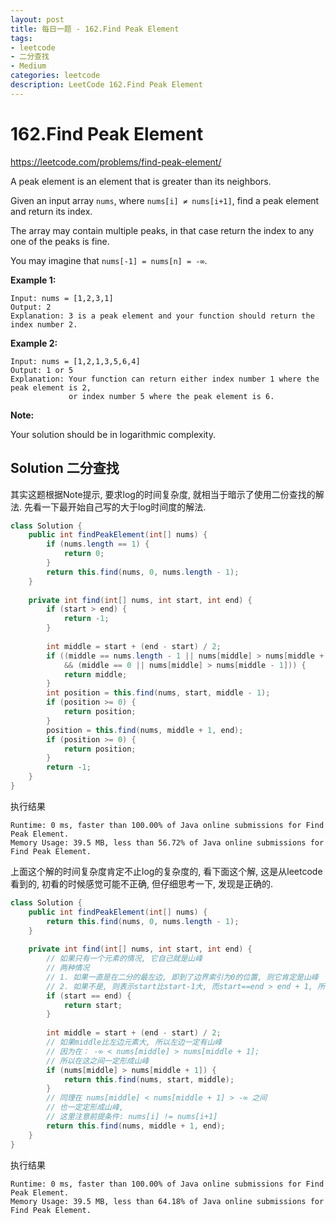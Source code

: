 ```yaml
---
layout: post
title: 每日一题 - 162.Find Peak Element
tags:
- leetcode
- 二分查找
- Medium
categories: leetcode
description: LeetCode 162.Find Peak Element
---
```


# 162.Find Peak Element

https://leetcode.com/problems/find-peak-element/



A peak element is an element that is greater than its neighbors.

Given an input array `nums`, where `nums[i] ≠ nums[i+1]`, find a peak element and return its index.

The array may contain multiple peaks, in that case return the index to any one of the peaks is fine.

You may imagine that `nums[-1] = nums[n] = -∞`.

**Example 1:**

```
Input: nums = [1,2,3,1]
Output: 2
Explanation: 3 is a peak element and your function should return the index number 2.
```

**Example 2:**

```
Input: nums = [1,2,1,3,5,6,4]
Output: 1 or 5 
Explanation: Your function can return either index number 1 where the peak element is 2, 
             or index number 5 where the peak element is 6.
```

**Note:**

Your solution should be in logarithmic complexity.



## Solution 二分查找

其实这题根据Note提示, 要求log的时间复杂度, 就相当于暗示了使用二份查找的解法.  先看一下最开始自己写的大于log时间度的解法.

```java
class Solution {
    public int findPeakElement(int[] nums) {
        if (nums.length == 1) {
            return 0;
        }
        return this.find(nums, 0, nums.length - 1);
    }
    
    private int find(int[] nums, int start, int end) {
        if (start > end) {
            return -1;
        }
        
        int middle = start + (end - start) / 2;                
        if ((middle == nums.length - 1 || nums[middle] > nums[middle + 1])
            && (middle == 0 || nums[middle] > nums[middle - 1])) {
            return middle;
        }
        int position = this.find(nums, start, middle - 1);
        if (position >= 0) {
            return position;
        }
        position = this.find(nums, middle + 1, end);
        if (position >= 0) {
            return position;
        }
        return -1;
    }
}
```

执行结果

```
Runtime: 0 ms, faster than 100.00% of Java online submissions for Find Peak Element.
Memory Usage: 39.5 MB, less than 56.72% of Java online submissions for Find Peak Element.
```

上面这个解的时间复杂度肯定不止log的复杂度的,  看下面这个解, 这是从leetcode看到的, 初看的时候感觉可能不正确, 但仔细思考一下, 发现是正确的.

```java
class Solution {
    public int findPeakElement(int[] nums) {
        return this.find(nums, 0, nums.length - 1);
    }
    
    private int find(int[] nums, int start, int end) {   
        // 如果只有一个元素的情况, 它自己就是山峰
        // 两种情况
        // 1. 如果一直是在二分的最左边, 即到了边界索引为0的位置, 则它肯定是山峰
        // 2. 如果不是, 则表示start比start-1大, 而start==end > end + 1, 所以它就是山峰
        if (start == end) {
            return start;
        }
        
        int middle = start + (end - start) / 2;   
        // 如果middle比左边元素大, 所以左边一定有山峰
        // 因为在： -∞ < nums[middle] > nums[middle + 1];
        // 所以在这之间一定形成山峰
        if (nums[middle] > nums[middle + 1]) {
            return this.find(nums, start, middle);
        }
        // 同理在 nums[middle] < nums[middle + 1] > -∞ 之间
        // 也一定定形成山峰, 
        // 这里注意前提条件: nums[i] != nums[i+1] 
        return this.find(nums, middle + 1, end);
    }
}
```

执行结果

```
Runtime: 0 ms, faster than 100.00% of Java online submissions for Find Peak Element.
Memory Usage: 39.5 MB, less than 64.18% of Java online submissions for Find Peak Element.
```

